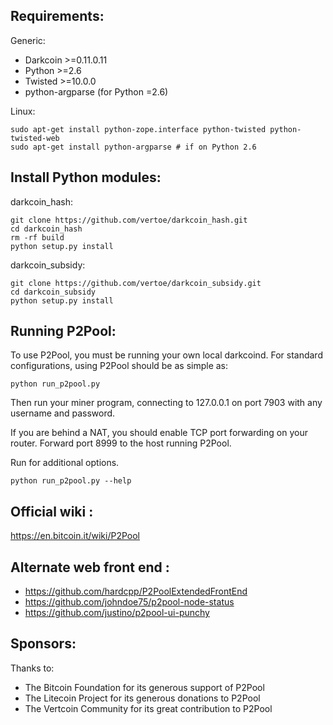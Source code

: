 Requirements:
-------------------------
Generic:

* Darkcoin >=0.11.0.11
* Python >=2.6
* Twisted >=10.0.0
* python-argparse (for Python =2.6)

Linux:

    sudo apt-get install python-zope.interface python-twisted python-twisted-web
    sudo apt-get install python-argparse # if on Python 2.6

Install Python modules:
-------------------------
darkcoin_hash:

    git clone https://github.com/vertoe/darkcoin_hash.git
	cd darkcoin_hash
    rm -rf build
    python setup.py install

darkcoin_subsidy:

    git clone https://github.com/vertoe/darkcoin_subsidy.git
	cd darkcoin_subsidy
    python setup.py install

Running P2Pool:
-------------------------
To use P2Pool, you must be running your own local darkcoind. For standard
configurations, using P2Pool should be as simple as:

    python run_p2pool.py

Then run your miner program, connecting to 127.0.0.1 on port 7903 with any
username and password.

If you are behind a NAT, you should enable TCP port forwarding on your
router. Forward port 8999 to the host running P2Pool.

Run for additional options.

    python run_p2pool.py --help

Official wiki :
-------------------------
https://en.bitcoin.it/wiki/P2Pool

Alternate web front end :
-------------------------
* https://github.com/hardcpp/P2PoolExtendedFrontEnd
* https://github.com/johndoe75/p2pool-node-status
* https://github.com/justino/p2pool-ui-punchy

Sponsors:
-------------------------

Thanks to:
* The Bitcoin Foundation for its generous support of P2Pool
* The Litecoin Project for its generous donations to P2Pool
* The Vertcoin Community for its great contribution to P2Pool